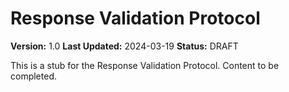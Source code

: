 # Response Validation Protocol

**Version:** 1.0
**Last Updated:** 2024-03-19
**Status:** DRAFT

This is a stub for the Response Validation Protocol. Content to be completed.

<!-- TODO: Add validation criteria, workflow, and examples. --> 